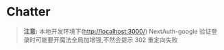 # Chatter

> **注意:** 本地开发环境下(<http://localhost:3000/>) NextAuth-google 验证登录时可能要开魔法全局加增强,不然会提示 302 重定向失败
